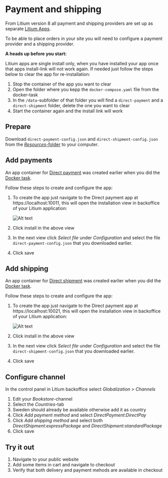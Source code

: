 # Payment and shipping

From Litium version 8 all payment and shipping providers are set up as separate [Litium Apps](https://docs.litium.com/documentation/litium-apps).

To be able to place orders in your site you will need to configure a payment provider and a shipping provider.

**A heads up before you start:**

Litium apps are single install only, when you have installed your app once that apps install-link will not work again. If needed just follow the steps below to clear the app for re-installation:

1. Stop the container of the app you want to clear
1. Open the folder where you kepp the `docker-compose.yaml` file from the docker-task
1. In the `/data`-subfolder of that folder you will find a `direct-payment` and a `direct-shipment` folder, delete the one you want to clear
1. Start the container again and the install link will work

## Prepare

Download `direct-payment-config.json` and `direct-shipment-config.json` from the [_Resources_-folder](Resources) to your computer.

## Add payments

An app container for [Direct payment](https://docs.litium.com/documentation/litium-apps/direct-payment) was created earlier when you did the [Docker task](../Docker).

Follow these steps to create and configure the app:

1. To create the app just navigate to the Direct payment app at https://localhost:10011, this will open the installation view in backoffice of your Litium application:

    ![Alt text](Images/payment-app-created.jpg "Docker build menu")

1. Click install in the above view
1. In the next view click _Select file_ under _Configuration_ and select the file `direct-payment-config.json` that you downloaded earlier.
1. Click save

## Add shipping

An app container for [Direct shipment](https://docs.litium.com/documentation/litium-apps/direct-shipment) was created earlier when you did the [Docker task](../Docker).

Follow these steps to create and configure the app:

1. To create the app just navigate to the Direct payment app at https://localhost:10021, this will open the installation view in backoffice of your Litium application:

    ![Alt text](Images/shipment-app-created.jpg "Docker build menu")

1. Click install in the above view
1. In the next view click _Select file_ under _Configuration_ and select the file `direct-shipment-config.json` that you downloaded earlier.
1. Click save

## Configure channel

In the control panel in Litium backoffice select _Globalization > Channels_

1. Edit your _Bookstore_-channel
1. Select the _Countries_-tab
1. Sweden should already be available otherwise add it as country
1. Click _Add payment method_ and select _DirectPayment:DirectPay_
1. Click _Add shipping method_ and select both _DirectShipment:expressPackage_ and _DirectShipment:standardPackage_
1. Click save

## Try it out

1. Navigate to your public website
1. Add some items in cart and navigate to checkout
1. Verify that both delivery and payment mehods are available in checkout
